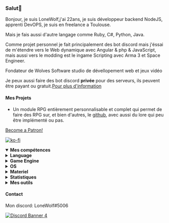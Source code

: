 <h3 id="salut-">Salut👋</h3>
<p>Bonjour, je suis LoneWolf,j'ai 22ans, je suis développeur backend NodeJS, apprenti DevOPS, je suis en freelance a Toulouse.</p>
<p>Mais je fais aussi d'autre langage comme Ruby, C#, Python, Java.</p>
<p>Comme projet personnel je fait principalement des bot discord mais j'éssai de m'étendre vers le Web dynamique avec Angular & php & JavaScript, mais aussi vers le modding est le ingame Scripting avec Arma 3 et Space Engineer.</p>
<p>Fondateur de Wolves Software studio de dévellopement web et jeux vidéo
<p>Je peux aussi faire des bot discord <strong>privée</strong> pour des serveurs, ils peuvent être payant ou gratuit.<a href="https://github.com/zechaos031/zechaos031/blob/master/info/CustomBot.md">Pour plus d'information</a></p>
<h4 id="mes-projets">Mes Projets</h4>
<ul>
<li>Un module RPG entièrement personnalisable et complet qui permet de faire des RPG sur, et bien d'autres, le <a href="https://github.com/RPG-Module">github</a>, avec aussi du lore qui peu être implémenté ou pas.</li>
</ul>
<a href="https://www.patreon.com/bePatron?u=43559512" data-patreon-widget-type="become-patron-button" align=center>Become a Patron!</a>

[![ko-fi](https://ko-fi.com/img/githubbutton_sm.svg)](https://ko-fi.com/T6T43QB6A)
<details open="">
  <summary><strong>Mes compétences</strong></summary>
  <details>
  <summary><strong>Language</strong></summary>
    <details>
  <summary><strong>Web</strong></summary>
<img src="https://progress-bar.dev/80?title=JavaScript" alt="80%"> <img src="https://progress-bar.dev/60?title=HTML" alt="60%"> <img src="https://progress-bar.dev/60?title=CSS" alt="60%">
</details>
<details>
  <summary><strong>Backend</strong></summary>
<img src="https://progress-bar.dev/90?title=NodeJS" alt="90%"> <img src="https://progress-bar.dev/5?title=PHP" alt="5%"> <img src="https://progress-bar.dev/30?title=Deno" alt="30%"> <img src="https://progress-bar.dev/30?title=TypeScript" alt="30%">  <img src="https://progress-bar.dev/30?title=CoffeeScript" alt="30%">
</details>
<details>
  <summary><strong>Autres</strong></summary>
<img src="https://progress-bar.dev/20?title=Ruby" alt="20%"> <img src="https://progress-bar.dev/20?title=Python" alt="20%"> <img src="https://progress-bar.dev/60?title=Csharp" alt="60%">  <img src="https://progress-bar.dev/10?title=Lua" alt="10%"> <img src="https://progress-bar.dev/10?title=GML" alt="10%">
  </details>
</details>
<details>
  <summary><strong>Game Engine</strong></summary>
<img src="https://progress-bar.dev/30?title=UnrealEngine4" alt="30%"> <img src="https://progress-bar.dev/30?title=GM2" alt="30%">
</details>
<details>
  <summary><strong>OS</strong></summary>
<img src="https://progress-bar.dev/30?title=Linux" alt="30%"> <img src="https://progress-bar.dev/70?title=Windows" alt="70%">
</details>
<details>
  <summary><strong>Materiel</strong></summary>
<img src="https://progress-bar.dev/90?title=Hardware" alt="90%">
<p></p>
</details>

</details>

<details>
  <summary><b>Statistiques</b></summary>
  
  [![Github Statistics](https://github-readme-stats.vercel.app/api?username=zechaos031&theme=radical)](https://github.com/anuraghazra/github-readme-stats)
[![Github Statistics](https://github-profile-trophy.vercel.app/?username=zechaos031&theme=dracula)

<!--START_SECTION:waka-->
![Code Time](http://img.shields.io/badge/Code%20Time-2%2C392%20hrs%2056%20mins-blue)

![Profile Views](http://img.shields.io/badge/Profile%20Views-4-blue)

**🐱 My GitHub Data** 

> 🏆 8 Contributions in the Year 2022
 > 
> 📦 118.2 kB Used in GitHub's Storage 
 > 
> 🚫 Not Opted to Hire
 > 
> 📜 70 Public Repositories 
 > 
> 🔑 27 Private Repositories  
 > 
**I'm an Early 🐤** 

```text
🌞 Morning    107 commits    █████░░░░░░░░░░░░░░░░░░░░   20.82% 
🌆 Daytime    196 commits    █████████░░░░░░░░░░░░░░░░   38.13% 
🌃 Evening    124 commits    ██████░░░░░░░░░░░░░░░░░░░   24.12% 
🌙 Night      87 commits     ████░░░░░░░░░░░░░░░░░░░░░   16.93%

```
📅 **I'm Most Productive on Friday** 

```text
Monday       101 commits    █████░░░░░░░░░░░░░░░░░░░░   19.65% 
Tuesday      62 commits     ███░░░░░░░░░░░░░░░░░░░░░░   12.06% 
Wednesday    77 commits     ███░░░░░░░░░░░░░░░░░░░░░░   14.98% 
Thursday     76 commits     ███░░░░░░░░░░░░░░░░░░░░░░   14.79% 
Friday       108 commits    █████░░░░░░░░░░░░░░░░░░░░   21.01% 
Saturday     55 commits     ██░░░░░░░░░░░░░░░░░░░░░░░   10.7% 
Sunday       35 commits     █░░░░░░░░░░░░░░░░░░░░░░░░   6.81%

```


📊 **This Week I Spent My Time On** 

```text
⌚︎ Time Zone: Europe/Paris

💬 Programming Languages: 
JavaScript               1 hr 10 mins        ████████████████████████░   97.03% 
JSON                     2 mins              ░░░░░░░░░░░░░░░░░░░░░░░░░   2.97%

🔥 Editors: 
WebStorm                 1 hr 12 mins        █████████████████████████   100.0%

🐱‍💻 Projects: 
WoeulfyReborn            45 mins             ███████████████░░░░░░░░░░   62.88% 
WoeulfyReforger          26 mins             █████████░░░░░░░░░░░░░░░░   37.12%

```

**I Mostly Code in JavaScript** 

```text
JavaScript               37 repos            █████████████████████░░░░   84.09% 
C#                       5 repos             ██░░░░░░░░░░░░░░░░░░░░░░░   11.36% 
Python                   1 repo              ░░░░░░░░░░░░░░░░░░░░░░░░░   2.27% 
Ruby                     1 repo              ░░░░░░░░░░░░░░░░░░░░░░░░░   2.27%

```


**Timeline**

![Chart not found](https://raw.githubusercontent.com/LoneWolfSteam/LoneWolfSteam/master/charts/bar_graph.png) 


 Last Updated on 26/06/2022 20:09:43 UTC
<!--END_SECTION:waka-->


<a href="https://github.com/zechaos031/zechaos031"><img src="https://github.com/zechaos031/zechaos031/blob/master/images/stat.svg" align=center/></a></a>

</details>

<details>
  <summary><b>Mes outils</b></summary>
  
[![Webstorm](https://img.shields.io/badge/Webstrom-007acc?style=for-the-badge&logo=JetBrains&logoColor=white)](https://www.jetbrains.com/)
[![Rider](https://img.shields.io/badge/Rider-007acc?style=for-the-badge&logo=JetBrains&logoColor=white)](https://www.jetbrains.com/)
[![Git](https://img.shields.io/badge/Git-f05032?style=for-the-badge&logo=git&logoColor=white)](https://git-scm.com/)
[![Mysql](https://img.shields.io/badge/Mysql-4479a1?style=for-the-badge&color=white&logo=mysql)](https://www.mysql.com/fr/) 
[![MongoDB](https://img.shields.io/badge/MongoDB-47a248?style=for-the-badge&logo=mongodb&logoColor=white)](https://www.mongodb.com/)    
[![Javascript](https://img.shields.io/badge/Javascript-f7df1e?style=for-the-badge&logo=javascript&logoColor=white)](https://developer.mozilla.org/en-US/docs/Web/JavaScript)
[![Node.js](https://img.shields.io/badge/Node.js-339933?style=for-the-badge&logo=node.js&logoColor=white)](https://nodejs.org/en/)
</details>



#### Contact
Mon discord: LoneWolf#5006


[![Discord Banner 4](https://discordapp.com/api/guilds/604953858979921921/widget.png?style=banner4)](https://discordapp.com/invite/CQarcG5)
